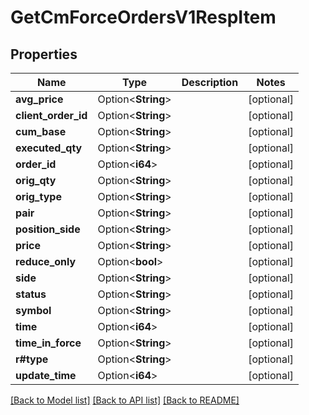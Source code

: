 # GetCmForceOrdersV1RespItem

## Properties

Name | Type | Description | Notes
------------ | ------------- | ------------- | -------------
**avg_price** | Option<**String**> |  | [optional]
**client_order_id** | Option<**String**> |  | [optional]
**cum_base** | Option<**String**> |  | [optional]
**executed_qty** | Option<**String**> |  | [optional]
**order_id** | Option<**i64**> |  | [optional]
**orig_qty** | Option<**String**> |  | [optional]
**orig_type** | Option<**String**> |  | [optional]
**pair** | Option<**String**> |  | [optional]
**position_side** | Option<**String**> |  | [optional]
**price** | Option<**String**> |  | [optional]
**reduce_only** | Option<**bool**> |  | [optional]
**side** | Option<**String**> |  | [optional]
**status** | Option<**String**> |  | [optional]
**symbol** | Option<**String**> |  | [optional]
**time** | Option<**i64**> |  | [optional]
**time_in_force** | Option<**String**> |  | [optional]
**r#type** | Option<**String**> |  | [optional]
**update_time** | Option<**i64**> |  | [optional]

[[Back to Model list]](../README.md#documentation-for-models) [[Back to API list]](../README.md#documentation-for-api-endpoints) [[Back to README]](../README.md)


